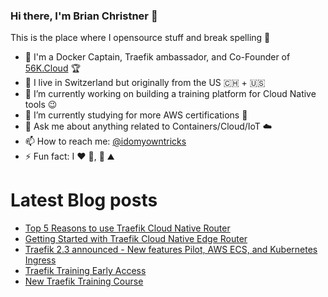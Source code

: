 ### Hi there, I'm Brian Christner 👋
This is the place where I opensource stuff and break spelling :rofl:

- 🐳 I'm a Docker Captain, Traefik ambassador, and Co-Founder of [56K.Cloud](https://56k.cloud) :trophy:
- 📍 I live in Switzerland but originally from the US :switzerland: + :us:
- 🔭 I’m currently working on building a training platform for Cloud Native tools :wink:
- 🌱 I’m currently studying for more AWS certifications :book:
- 💬 Ask me about anything related to Containers/Cloud/IoT :cloud:
- 📫 How to reach me: [@idomyowntricks](https://twitter.com/idomyowntricks)
- ⚡ Fun fact: I :heart: :bicyclist:, :ski: :mountain:

# Latest Blog posts
<!-- BLOG-POST-LIST:START -->
- [Top 5 Reasons to use Traefik Cloud Native Router](https://dev.to/vegasbrianc/top-5-reasons-to-use-traefik-cloud-native-router-511f)
- [Getting Started with Traefik Cloud Native Edge Router](https://dev.to/vegasbrianc/getting-started-with-traefik-cloud-native-edge-router-2hg3)
- [Traefik 2.3 announced - New features Pilot, AWS ECS, and Kubernetes Ingress](https://dev.to/vegasbrianc/traefik-2-3-announced-new-features-pilot-aws-ecs-and-kubernetes-ingress-3h04)
- [Traefik Training Early Access](https://dev.to/vegasbrianc/traefik-training-early-access-4ae4)
- [New Traefik Training Course](https://dev.to/vegasbrianc/new-traefik-training-course-4a36)
<!-- BLOG-POST-LIST:END -->
